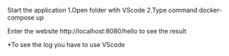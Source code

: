 Start the application
    1.Open folder wtih VScode
    2.Type command docker-compose up

Enter the website http://localhost:8080/hello to see the result

*To see the log you have to use VScode